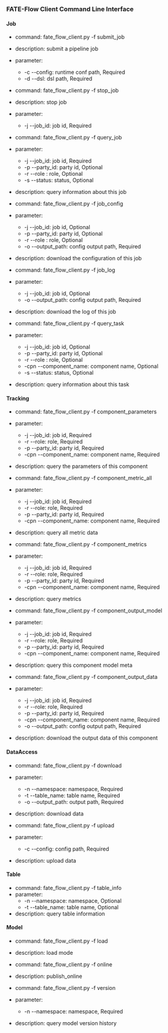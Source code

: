 ﻿### FATE-Flow Client Command Line Interface

#### Job

- command: fate_flow_client.py -f submit_job
- description: submit a pipeline job
- parameter:
    * -c  --config: runtime conf path, Required
    * -d  --dsl: dsl path, Required


- command: fate_flow_client.py -f stop_job
- description: stop job 
- parameter:
    * -j  --job_id: job id, Required


- command: fate_flow_client.py -f query_job
- parameter:
    * -j  --job_id: job id, Required
    * -p  --party_id: party id, Optional
    * -r  --role : role, Optional
    * -s  --status: status, Optional
- description: query information about this job


- command: fate_flow_client.py -f job_config 
- parameter:
    * -j  --job_id: job id, Optional
    * -p  --party_id: party id, Optional
    * -r  --role : role, Optional
    * -o  --output_path: config output path, Required
- description: download the configuration of this job


- command: fate_flow_client.py -f job_log
- parameter: 
    * -j  --job_id: job id, Optional
    * -o  --output_path: config output path, Required
- description: download the log of this job


- command: fate_flow_client.py -f query_task 
- parameter:
    * -j  --job_id: job id, Optional
    * -p --party_id: party id, Optional
    * -r  --role : role, Optional
    * -cpn --component_name: component name, Optional
    * -s  --status: status, Optional
- description: query information about this task


#### Tracking

- command: fate_flow_client.py -f component_parameters 
- parameter:
    * -j --job_id: job id, Required
    * -r --role: role, Required
    * -p --party_id: party id, Required
    * -cpn --component_name: component name, Required
- description: query the parameters of this component


- command: fate_flow_client.py -f component_metric_all
- parameter:
    * -j --job_id: job id, Required
    * -r --role: role, Required
    * -p --party_id: party id, Required
    * -cpn --component_name: component name, Required
- description: query all metric data 


- command: fate_flow_client.py -f component_metrics
- parameter:
    * -j --job_id: job id, Required
    * -r --role: role, Required
    * -p --party_id: party id, Required
    * -cpn --component_name: component name, Required
- description: query metrics


- command: fate_flow_client.py -f component_output_model
- parameter:
    * -j --job_id: job id, Required
    * -r --role: role, Required
    * -p --party_id: party id, Required
    * -cpn --component_name: component name, Required
- description: query this component model meta


- command: fate_flow_client.py -f component_output_data 
- parameter:
    * -j --job_id: job id, Required
    * -r --role: role, Required
    * -p --party_id: party id, Required
    * -cpn --component_name: component name, Required
    * -o  --output_path: config output path, Required
- description: download the output data of this component


#### DataAccess

- command: fate_flow_client.py -f download
- parameter:
    * -n --namespace: namespace, Required
    * -t --table_name: table name, Required
    * -o --output_path: output path, Required
- description: download data


- command: fate_flow_client.py -f upload 
- parameter:
    * -c --config: config path, Required
- description: upload data


#### Table

- command: fate_flow_client.py -f table_info
- parameter:
    * -n --namespace: namespace, Optional
    * -t  --table_name: table name, Optional
- description: query table information


#### Model

- command: fate_flow_client.py -f load
- description: load mode

  
- command: fate_flow_client.py -f online
- description: publish_online


- command: fate_flow_client.py -f version 
- parameter:
    * -n --namespace: namespace, Required
- description: query model version history
